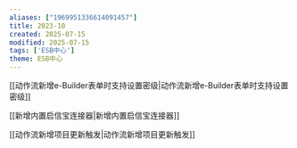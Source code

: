 ```yaml
---
aliases: ["1969951336614091457"]
title: 2023-10
created: 2025-07-15
modified: 2025-07-15
tags: ['ESB中心']
theme: ESB中心
---
```


[[动作流新增e-Builder表单时支持设置密级|动作流新增e-Builder表单时支持设置密级]]

[[新增内置启信宝连接器|新增内置启信宝连接器]]

[[动作流新增项目更新触发|动作流新增项目更新触发]]